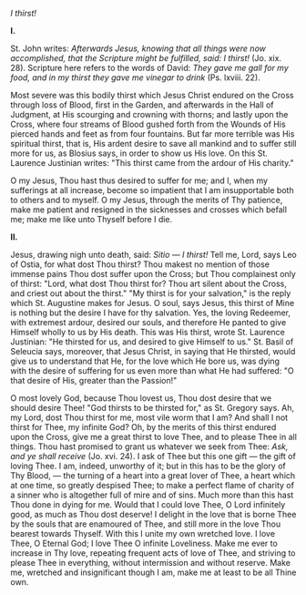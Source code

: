 
*I thirst!*

**I\.**

St. John writes: *Afterwards Jesus, knowing that all things were now accomplished, that the Scripture might be fulfilled, said: I thirst!* (Jo. xix. 28). Scripture here refers to the words of David: *They gave me gall for my food, and in my thirst they gave me vinegar to drink* (Ps. lxviii. 22).

Most severe was this bodily thirst which Jesus Christ endured on the Cross through loss of Blood, first in the Garden, and afterwards in the Hall of Judgment, at His scourging and crowning with thorns; and lastly upon the Cross, where four streams of Blood gushed forth from the Wounds of His pierced hands and feet as from four fountains. But far more terrible was His spiritual thirst, that is, His ardent desire to save all mankind and to suffer still more for us, as Blosius says, in order to show us His love. On this St. Laurence Justinian writes: \"This thirst came from the ardour of His charity.\"

O my Jesus, Thou hast thus desired to suffer for me; and I, when my sufferings at all increase, become so impatient that I am insupportable both to others and to myself. O my Jesus, through the merits of Thy patience, make me patient and resigned in the sicknesses and crosses which befall me; make me like unto Thyself before I die.

**II\.**

Jesus, drawing nigh unto death, said: *Sitio — I thirst!* Tell me, Lord, says Leo of Ostia, for what dost Thou thirst? Thou makest no mention of those immense pains Thou dost suffer upon the Cross; but Thou complainest only of thirst: \"Lord, what dost Thou thirst for? Thou art silent about the Cross, and criest out about the thirst.\" \"My thirst is for your salvation,\" is the reply which St. Augustine makes for Jesus. O soul, says Jesus, this thirst of Mine is nothing but the desire I have for thy salvation. Yes, the loving Redeemer, with extremest ardour, desired our souls, and therefore He panted to give Himself wholly to us by His death. This was His thirst, wrote St. Laurence Justinian: \"He thirsted for us, and desired to give Himself to us.\" St. Basil of Seleucia says, moreover, that Jesus Christ, in saying that He thirsted, would give us to understand that He, for the love which He bore us, was dying with the desire of suffering for us even more than what He had suffered: \"O that desire of His, greater than the Passion!\"

O most lovely God, because Thou lovest us, Thou dost desire that we should desire Thee! \"God thirsts to be thirsted for,\" as St. Gregory says. Ah, my Lord, dost Thou thirst for me, most vile worm that I am? And shall I not thirst for Thee, my infinite God? Oh, by the merits of this thirst endured upon the Cross, give me a great thirst to love Thee, and to please Thee in all things. Thou hast promised to grant us whatever we seek from Thee: *Ask, and ye shall receive* (Jo. xvi. 24). I ask of Thee but this one gift — the gift of loving Thee. I am, indeed, unworthy of it; but in this has to be the glory of Thy Blood, — the turning of a heart into a great lover of Thee, a heart which at one time, so greatly despised Thee; to make a perfect flame of charity of a sinner who is altogether full of mire and of sins. Much more than this hast Thou done in dying for me. Would that I could love Thee, O Lord infinitely good, as much as Thou dost deserve! I delight in the love that is borne Thee by the souls that are enamoured of Thee, and still more in the love Thou bearest towards Thyself. With this I unite my own wretched love. I love Thee, O Eternal God; I love Thee O infinite Loveliness. Make me ever to increase in Thy love, repeating frequent acts of love of Thee, and striving to please Thee in everything, without intermission and without reserve. Make me, wretched and insignificant though I am, make me at least to be all Thine own.

